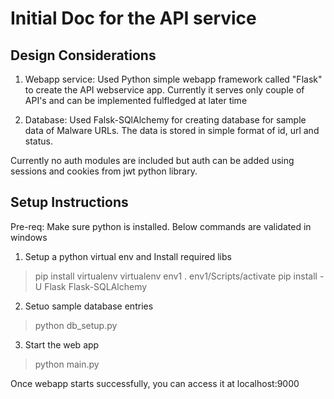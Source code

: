 # Initial Doc for the API service

## Design Considerations

1. Webapp service: Used Python simple webapp framework called "Flask" to create the API webservice app. Currently it serves only couple of API's and can be implemented fulfledged at later time

2. Database: Used Falsk-SQlAlchemy for creating database for sample data of Malware URLs. The data is stored in simple format of id, url and status. 

Currently no auth modules are included but auth can be added using sessions and cookies from jwt python library.

## Setup Instructions

Pre-req: Make sure python is installed. Below commands are validated in windows

1. Setup a python virtual env and Install required libs 

> pip install virtualenv
> virtualenv env1
> . env1/Scripts/activate
>    pip install -U Flask Flask-SQLAlchemy

2. Setuo sample database entries 
> python db_setup.py

3. Start the web app 

> python main.py

Once webapp starts successfully, you can access it at localhost:9000 